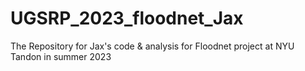 # UGSRP_2023_floodnet_Jax
The Repository for Jax's code &amp; analysis for Floodnet project at NYU Tandon in summer 2023
